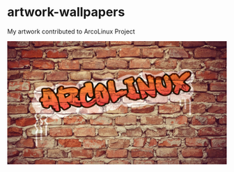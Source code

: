 # artwork-wallpapers
My artwork contributed to ArcoLinux Project

![Image of Yaktocat](https://github.com/marcoobaid/artwork-wallpapers/blob/master/23-BrickGraffiti/arco_wallpaper_023a_1920x1208.jpg)
